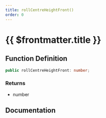 ```yaml
---
title: rollCentreHeightFront()
order: 0
---
```


# {{ $frontmatter.title }}

## Function Definition

```ts
public rollCentreHeightFront: number;
```

### Returns

* number

## Documentation

<!--@include: ./parts/rollCentreHeightFront.md-->
